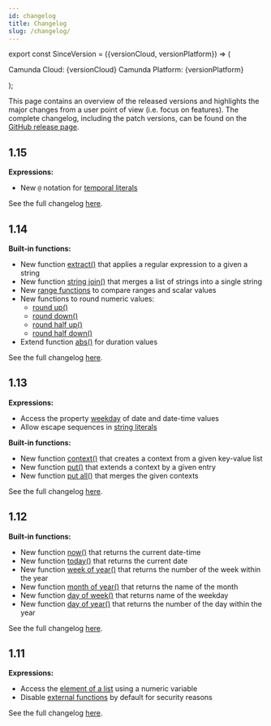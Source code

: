 ```yaml
---
id: changelog 
title: Changelog 
slug: /changelog/
---
```


export const SinceVersion = ({versionCloud, versionPlatform}) => (
<p>
<span style={{backgroundColor: '#25c2a0',borderRadius: '7px',color: '#fff',padding: '0.2rem',marginRight: '0.5rem'}}>Camunda Cloud: {versionCloud}</span>
<span style={{backgroundColor: '#1877F2',borderRadius: '7px',color: '#fff',padding: '0.2rem',}}>Camunda Platform: {versionPlatform}</span>
</p>
);

This page contains an overview of the released versions and highlights the major changes from a user
point of view (i.e. focus on features). The complete changelog, including the patch
versions, can be found on the [GitHub release page](https://github.com/camunda/feel-scala/releases).

## 1.15

<SinceVersion versionCloud="8.1.0" versionPlatform="7.19.0" />

**Expressions:**

* New `@` notation for [temporal literals](../reference/language-guide/feel-temporal-expressions.md#literal)

See the full changelog [here](https://github.com/camunda/feel-scala/releases/tag/1.15.0).

## 1.14

<SinceVersion versionCloud="1.3.1" versionPlatform="7.18.0" />

**Built-in functions:**

* New function [extract()](../reference/builtin-functions/feel-built-in-functions-string.md#extract)
  that applies a regular expression to a given a string
* New
  function [string join()](../reference/builtin-functions/feel-built-in-functions-list.md#string-join)
  that merges a list of strings into a single string
* New [range functions](../reference/builtin-functions/feel-built-in-functions-range.md) to compare
  ranges and scalar values
* New functions to round numeric values:
  * [round up()](../reference/builtin-functions/feel-built-in-functions-numeric.md#round-up)
  * [round down()](../reference/builtin-functions/feel-built-in-functions-numeric.md#round-down)
  * [round half up()](../reference/builtin-functions/feel-built-in-functions-numeric.md#round-half-up)
  * [round half down()](../reference/builtin-functions/feel-built-in-functions-numeric.md#round-half-down)
* Extend function [abs()](../reference/builtin-functions/feel-built-in-functions-temporal.md#abs) for
  duration values

See the full changelog [here](https://github.com/camunda/feel-scala/releases/tag/1.14.0).

## 1.13

<SinceVersion versionCloud="1.0.0" versionPlatform="7.15.0" />

**Expressions:**

* Access the property [weekday](../reference/language-guide/feel-temporal-expressions.md#properties)
  of date and date-time values
* Allow escape sequences in [string literals](../reference/language-guide/feel-data-types.md#string)

**Built-in functions:**

* New
  function [context()](../reference/builtin-functions/feel-built-in-functions-conversion.md#context)
  that creates a context from a given key-value list
* New function [put()](../reference/builtin-functions/feel-built-in-functions-context.md#put) that
  extends a context by a given entry
* New
  function [put all()](../reference/builtin-functions/feel-built-in-functions-context.md#put-all)
  that merges the given contexts

See the full changelog [here](https://github.com/camunda/feel-scala/releases/tag/1.13.0).

## 1.12

<SinceVersion versionCloud="0.25.0" versionPlatform="7.14.0" />

**Built-in functions:**

* New function [now()](../reference/builtin-functions/feel-built-in-functions-temporal.md#now) that
  returns the current date-time
* New function [today()](../reference/builtin-functions/feel-built-in-functions-temporal.md#today)
  that returns the current date
* New
  function [week of year()](../reference/builtin-functions/feel-built-in-functions-temporal.md#week-of-year)
  that returns the number of the week within the year
* New
  function [month of year()](../reference/builtin-functions/feel-built-in-functions-temporal.md#month-of-year)
  that returns the name of the month
* New
  function [day of week()](../reference/builtin-functions/feel-built-in-functions-temporal.md#day-of-week)
  that returns name of the weekday
* New
  function [day of year()](../reference/builtin-functions/feel-built-in-functions-temporal.md#day-of-year)
  that returns the number of the day within the year

See the full changelog [here](https://github.com/camunda/feel-scala/releases/tag/1.12.0).


## 1.11

<SinceVersion versionCloud="0.23.0" versionPlatform="7.13.0" />

**Expressions:**

* Access the [element of a list](../reference/language-guide/feel-list-expressions.md#get-element) using a numeric variable
* Disable [external functions](../reference/language-guide/feel-functions.md#external) by default for security reasons

See the full changelog [here](https://github.com/camunda/feel-scala/releases/tag/1.11.0).
